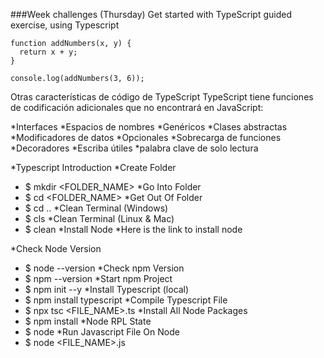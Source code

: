 
###Week challenges (Thursday)
Get started with TypeScript guided exercise, using Typescript
```assembly
function addNumbers(x, y) {
  return x + y;
}

console.log(addNumbers(3, 6));
```

Otras características de código de TypeScript
TypeScript tiene funciones de codificación adicionales que no encontrará en JavaScript:

*Interfaces
*Espacios de nombres
*Genéricos
*Clases abstractas
*Modificadores de datos
*Opcionales
*Sobrecarga de funciones
*Decoradores
*Escriba útiles
*palabra clave de solo lectura


*Typescript Introduction
*Create Folder
* $ mkdir <FOLDER_NAME>
*Go Into Folder
 * $ cd <FOLDER_NAME>
*Get Out Of Folder
*  $ cd ..
*Clean Terminal (Windows)
*  $ cls
*Clean Terminal (Linux & Mac)
 * $ clean
*Install Node
*Here is the link to install node

*Check Node Version
*  $ node --version
*Check npm Version
*  $ npm --version
*Start npm Project
*  $ npm init --y
*Install Typescript (local)
*  $ npm install typescript
*Compile Typescript File
*  $ npx tsc <FILE_NAME>.ts
*Install All Node Packages
*  $ npm install
*Node RPL State
*  $ node
*Run Javascript File On Node
*  $ node <FILE_NAME>.js
